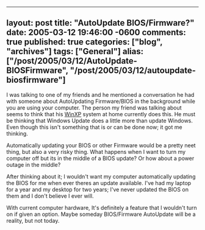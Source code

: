  ---
  layout: post
  title: "AutoUpdate BIOS/Firmware?"
  date: 2005-03-12 19:46:00 -0600
  comments: true
  published: true
  categories: ["blog", "archives"]
  tags: ["General"]
  alias: ["/post/2005/03/12/AutoUpdate-BIOSFirmware", "/post/2005/03/12/autoupdate-biosfirmware"]
  ---
<!-- more -->
<P>I was talking to one of my friends and he mentioned a conversation he had with someone about AutoUpdating Firmware/BIOS in the background while you are using your computer. The person my friend was talking about seems to think that his <a title="WinXP" href="http://www.microsoft.com/windowsxp/default.mspx" target="_blank">WinXP</a>&nbsp;system at home currently does this. He must be thinking that Windows Update does a little more than update Windows. Even though this isn't something that is or can be done now; it got me thinking.</P>
<P>Automatically updating your BIOS or other Firmware would be a pretty neet thing, but also a very risky thing. What happens when I want to turn my computer off but its in the middle of a BIOS update? Or how about a power outage in the middle?</P>
<P>After thinking about it; I wouldn't want my computer automatically updating the BIOS for me when ever theres an update available. I've had my laptop for a year and my desktop for two years; I've never updated the BIOS on them and I don't believe I ever will.</P>
<P>With current computer hardware, It's definitely a feature that I wouldn't turn on if given an option. Maybe someday BIOS/Firmware AutoUpdate will be a reality, but not today.</P>
